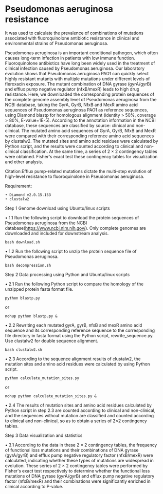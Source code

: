 # Pseudomonas aeruginosa resistance
It was used to calculate the prevalence of combinations of mutations associated with fluoroquinolone antibiotic resistance in clinical and environmental strains of Pseudomonas aeruginosa.

Pseudomonas aeruginosa is an important conditional pathogen, which often causes long-term infection in patients with low immune function. 
Fluoroquinolone antibiotics have long been widely used in the treatment of clinical infection caused by Pseudomonas aeruginosa. 
Our laboratory evolution shows that Pseudomonas aeruginosa PAO1 can quickly select highly resistant mutants with multiple mutations under different levels of fleroxacin exposure. 
The mutant combination of DNA gyrase (gyrA/gyrB) and efflux pump negative regulator (nfxB/mexR) leads to high drug resistance. 
Here, we downloaded the corresponding protein sequences of the complete genome assembly level of Pseudomonas aeruginosa from the NCBI database, taking the GyrA, GyrB, NfxB and MexR amino acid sequences of Pseudomonas aeruginosa PAO1 as reference sequences, using Diamond blastp for homologous alignment (identity > 50%, coverage > 80%, E-value=1E-5). According to the annotation information in the NCBI database, these sequences are classified by source: clinical and non-clinical. 
The mutated amino acid sequences of GyrA, GyrB, NfxB and MexR were compared with their corresponding reference amino acid sequences by clustalw2. The mutated sites and amino acid residues were calculated by Python script, and the results were counted according to clinical and non-clinical classification. At the same time, a series of 2 × 2 contingency tables were obtained. 
Fisher's exact test these contingency tables for visualization and other analysis.

Citation:Efflux pump-related mutations dictate the multi-step evolution of high-level resistance to fluoroquinolone in Pseudomonas aeruginosa.

Requirement:

    • Diamond v2.0.15.153
    • clustalw2 

Step 1 Genome download using Ubuntu/linux scripts

• 1.1 Run the following script to download the protein sequences of Pseudomonas aeruginosa from the NCBI database(https://www.ncbi.nlm.nih.gov/). Only complete genomes are downloaded and included for downstream analysis.

    bash download.sh

• 1.2 Run the following script to unzip the protein sequence file of Pseudomonas aeruginosa.

    bash decompression.sh

Step 2 Data processing using Python and Ubuntu/linux scripts

• 2.1 Run the following Python script to compare the homology of the unzipped protein fasta format file.

    python blastp.py
or
    
    nohup python blastp.py &

• 2.2 Rewriting each mutated gyrA, gyrB, nfxB and mexR amino acid sequence and its corresponding reference sequence to the corresponding file directory in fasta format using the Python script, rewrite_sequence.py. Use clustalw2 for double sequence alignment.

    bash clustalw2.sh

• 2.3 According to the sequence alignment results of clustalw2, the mutation sites and amino acid residues were calculated by using Python script.

    python calculate_mutation_sites.py 
or
    
    nohup python calculate_mutation_sites.py &

• 2.4 The results of mutation sites and amino acid residues calculated by Python script in step 2.3 are counted according to clinical and non-clinical, and the sequences without mutation are classified and counted according to clinical and non-clinical, so as to obtain a series of 2×2 contingency tables.

Step 3 Data visualization and statistics

• 3.1 According to the data in these 2 × 2 contingency tables, the frequency of functional loss mutations and their combinations of DNA gyrase (gyrA/gyrB) and efflux pump negative regulatory factor (nfxB/mexR) were calculated, indicating whether these types of mutations are widespread in evolution. 
These series of 2 × 2 contingency tables were performed by Fisher's exact test respectively to determine whether the functional loss mutations of DNA gyrase (gyrA/gyrB) and efflux pump negative regulatory factor (nfxB/mexR) and their combinations were significantly enriched in clinical according to P-value.

